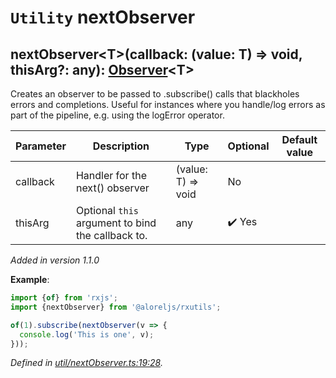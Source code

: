 # `Utility` nextObserver

## nextObserver\<T>(callback: (value: T) => void, thisArg?: any): [Observer](https://rxjs.dev/api/index/interface/Observer)\<T>

Creates an observer to be passed to .subscribe() calls that blackholes errors and completions. Useful
for instances where you handle/log errors as part of the pipeline, e.g. using the logError operator.

| **Parameter** | **Description** | **Type** | **Optional** | **Default value** |
|---------------|-----------------|----------|--------------|-------------------|
| callback | Handler for the next() observer | <span>(value: T) => void</span> | No |  |
| thisArg | Optional `this` argument to bind the callback to. | <span>any</span> | :heavy_check_mark: Yes |  |

*Added in version 1.1.0*

**Example**:
```typescript
import {of} from 'rxjs';
import {nextObserver} from '@aloreljs/rxutils';

of(1).subscribe(nextObserver(v => {
  console.log('This is one', v);
}));
```

*Defined in [util/nextObserver.ts:19:28](https://github.com/Alorel/rxutils/blob/e14ca99/projects/rxutils/util/nextObserver.ts#L19).*